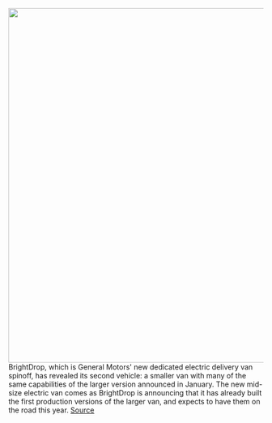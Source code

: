 <img src='https://cdn.vox-cdn.com/thumbor/lND3N1CEpiUyQHfs7_RzPzMSsIE=/0x0:3000x2000/1200x800/filters:focal(1260x760:1740x1240)/cdn.vox-cdn.com/uploads/chorus_image/image/69919567/BrightDrop_EV600_Production_Assembly.0.jpg' width='700px' /><br/>
BrightDrop, which is General Motors' new dedicated electric delivery van spinoff, has revealed its second vehicle: a smaller van with many of the same capabilities of the larger version announced in January. The new mid-size electric van comes as BrightDrop is announcing that it has already built the first production versions of the larger van, and expects to have them on the road this year.
<a href='https://www.theverge.com/2021/9/28/22697281/gms-brightdrop-electric-van-ev600-ev410-delivery'> Source <a/>